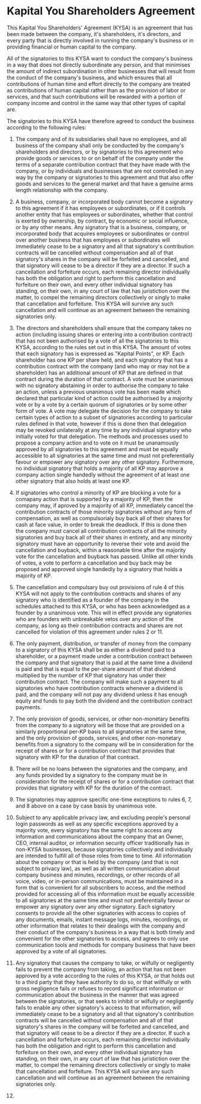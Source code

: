# Kapital You Shareholders Agreement

This Kapital You Shareholders' Agreement (KYSA) is an agreement that has been made between the company, it's shareholders, it's directors, and every party that is directly involved in running the company's business or in providing financial or human capital to the company.

All of the signatories to this KYSA want to conduct the company's business in a way that does not directly subordinate any person, and that minimises the amount of indirect subordination in other businesses that will result from the conduct of the company's business, and which ensures that all contributions of human time and effort directly to the company are treated as contributions of human capital rather than as the provision of labor or services, and that such contributions will be rewarded with a portion of company income and control in the same way that other types of capital are.

The signatories to this KYSA have therefore agreed to conduct the business according to the following rules:

1. The company and of its subsidiaries shall have no employees, and all business of the company shall only be conducted by the company's shareholders and directors, or by signatories to this agreement who provide goods or services to or on behalf of the company under the terms of a separate contribution contract that they have made with the company, or by individuals and businesses that are not controlled in any way by the company or signatories to this agreement and that also offer goods and services to the general market and that have a genuine arms length relationship with the company.

2. A business, company, or incorporated body cannot become a signatory to this agreement if it has employees or subordinates, or if it controls another entity that has employees or subordinates, whether that control is exerted by ownership, by contract, by economic or social influence, or by any other means. Any signatory that is a business, company, or incorporated body that acquires employees or subordinates or control over another business that has employees or subordinates will immediately cease to be a signatory and all that signatory's contribution contracts will be cancelled without compensation and all of that signatory's shares in the company will be forfeited and cancelled, and that signatory will cease to be a director if they are a director. If such a cancellation and forfeiture occurs, each remaining director individually has both the obligation and right to perform this cancellation and forfeiture on their own, and every other individual signatory has standing, on their own, in any court of law that has juristiction over the matter, to compel the remaining directors collectively or singly to make that cancellation and forfeiture. This KYSA will survive any such cancellation and will continue as an agreement between the remaining signatories only.

3. The directors and shareholders shall ensure that the company takes no action (including issuing shares or entering into a contribution contract) that has not been authorised by a vote of all the signatories to this KYSA, according to the rules set out in this KYSA. The amount of votes that each signatory has is expressed as "Kapital Points", or KP. Each shareholder has one KP per share held, and each signatory that has a contribution contract with the company (and who may or may not be a shareholder) has an additional amount of KP that are defined in that contract during the duration of that contract. A vote must be unanimous with no signatory abstaining in order to authorise the company to take an action, unless a previous unanimous vote has been made which declared that particular kind of action could be authorised by a majority vote or by a vote by a certain quorum of signatories or by some other form of vote. A vote may delegate the decision for the company to take certain types of action to a subset of signatories according to particular rules defined in that vote, however if this is done then that delegation may be revoked unilaterally at any time by any individual signatory who initially voted for that delegation. The methods and processes used to propose a company action and to vote on it must be unanamously approved by all signatories to this agreement and must be equally accessible to all signatories at the same time and must not preferentially favour or empower any signatory over any other signatory. Furthermore, no individual signatory that holds a majority of all KP may approve a company action single handedly without the agreement of at least one other signatory that also holds at least one KP.

4. If signatories who control a minority of KP are blocking a vote for a comapany action that is supported by a majority of KP, then the company may, if aproved by a majority of all KP, immediately cancel the contribution contracts of those minority signatories without any form of compensation, as well as compulsorialy buy back all of their shares for cash at face value, in order to break the deadlock. If this is done then the company must cancel all contribution contracts of all the minority signatories and buy back all of their shares in entirety, and any minority signatory must have an opportunity to reverse their vote and avoid the cancellation and buyback, within a reasonable time after the majority vote for the cancellation and buyback has passed. Unlike all other kinds of votes, a vote to perform a cancellation and buy back may be proposed and approved single handedly by a signatory that holds a majority of KP. 

5. The cancellation and compulsary buy out provisions of rule 4 of this KYSA will not apply to the contribution contracts and shares of any signatory who is identified as a founder of the company in the schedules attached to this KYSA, or who has been acknowledged as a founder by a unanimous vote. This will in effect provide any signatories who are founders with unbreakable vetos over any action of the company, as long as their contribution contracts and shares are not cancelled for violation of this agreement under rules 2 or 11. 

6. The only payment, distribution, or transfer of money from the company to a signatory of this KYSA shall be as either a dividend paid to a shareholder, or a payment made under a contribution contract between the company and that signatory that is paid at the same time a dividend is paid and that is equal to the per-share amount of that dividend multiplied by the number of KP that signatory has under their contribution contract. The company will make such a payment to all signatories who have contribution contracts whenever a dividend is paid, and the company will not pay any dividend unless it has enough equity and funds to pay both the dividend and the contribution contract payments.

7. The only provision of goods, services, or other non-monetary benefits from the company to a signatory will be those that are provided on a similarly proportional per-KP basis to all signatories at the same time, and the only provision of goods, services, and other non-monetary benefits from a signatory to the company will be in consideration for the receipt of shares or for a contribution contract that provides that signatory with KP for the duration of that contract.

8. There will be no loans between the signatories and the company, and any funds provided by a signatory to the company must be in consideration for the receipt of shares or for a contribution contract that provides that signatory with KP for the duration of the contract.

9. The signatories may approve specific one-time exceptions to rules 6, 7, and 8 above on a case by case basis by unanimous vote.

10. Subject to any applicable privacy law, and excluding people's personal login passwords as well as any specific exceptions approved by a majority vote, every signatory has the same right to access any information and communications about the company that an Owner, CEO, internal auditor, or information security officer traditionally has in non-KYSA businesses, because signatories collectively and individually are intended to fulfill all of those roles from time to time. All information about the company or that is held by the company (and that is not subject to privacy law), as well as all written communication about company business and minutes, recordings, or other records of all voice, video, or in-person communications, must be maintained in a form that is convenient for all subscribers to access, and the method provided for accessing all of this information must be equally accessible to all signatories at the same time and must not preferentially favour or empower any signatory over any other signatory. Each signatory consents to provide all the other signatories with access to copies of any documents, emails, instant message logs, minutes, recordings, or other information that relates to their dealings with the company and their conduct of the company's business in a way that is both timely and convenient for the other signatories to access, and agrees to only use communication tools and methods for company business that have been approved by a vote of all signatories.

11. Any signatory that causes the company to take, or wilfully or negligently fails to prevent the company from taking, an action that has not been approved by a vote according to the rules of this KYSA, or that holds out to a third party that they have authority to do so, or that willfully or with gross negligence fails or refuses to record significant information or communication about the business in the manner that was agreed between the signatories, or that seeks to inhibit or wilfully or negligently fails to enable any other signatory's access to that information, will immediately cease to be a signatory and all that signatory's contribution contracts will be cancelled without compensation and all of that signatory's shares in the company will be forfeited and cancelled, and that signatory will cease to be a director if they are a director. If such a cancellation and forfeiture occurs, each remaining director individually has both the obligation and right to perform this cancellation and forfeiture on their own, and every other individual signatory has standing, on their own, in any court of law that has juristiction over the matter, to compel the remaining directors collectively or singly to make that cancellation and forfeiture. This KYSA will survive any such cancellation and will continue as an agreement between the remaining signatories only.

12.
